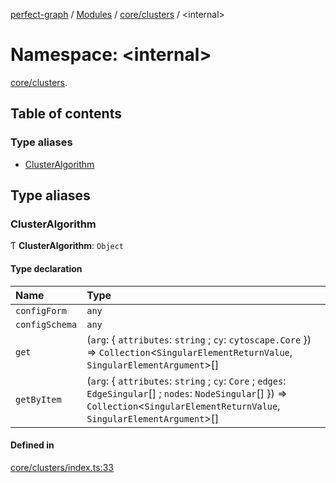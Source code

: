 [perfect-graph](../README.md) / [Modules](../modules.md) / [core/clusters](core_clusters.md) / <internal\>

# Namespace: <internal\>

[core/clusters](core_clusters.md).<internal/>

## Table of contents

### Type aliases

- [ClusterAlgorithm](core_clusters._internal_#clusteralgorithm)

## Type aliases

### ClusterAlgorithm

Ƭ **ClusterAlgorithm**: `Object`

#### Type declaration

| Name           | Type                                                                                                                                                                                   |
| :------------- | :------------------------------------------------------------------------------------------------------------------------------------------------------------------------------------- |
| `configForm`   | `any`                                                                                                                                                                                  |
| `configSchema` | `any`                                                                                                                                                                                  |
| `get`          | (`arg`: { `attributes`: `string` ; `cy`: `cytoscape.Core` }) => `Collection`<`SingularElementReturnValue`, `SingularElementArgument`\>[]                                               |
| `getByItem`    | (`arg`: { `attributes`: `string` ; `cy`: `Core` ; `edges`: `EdgeSingular`[] ; `nodes`: `NodeSingular`[] }) => `Collection`<`SingularElementReturnValue`, `SingularElementArgument`\>[] |

#### Defined in

[core/clusters/index.ts:33](https://github.com/MaastrichtU-IDS/perfect-graph/blob/7784cd6/src/core/clusters/index.ts#L33)

